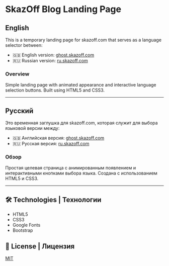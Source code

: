 <!-- coding: utf-8 -->
# SkazOff Blog Landing Page

## English
This is a temporary landing page for skazoff.com that serves as a language selector between:
- 🇬🇧 English version: [ghost.skazoff.com](https://ghost.skazoff.com)
- 🇷🇺 Russian version: [ru.skazoff.com](https://ru.skazoff.com)

### Overview
Simple landing page with animated appearance and interactive language selection buttons. Built using HTML5 and CSS3.

---

## Русский
Это временная заглушка для skazoff.com, которая служит для выбора языковой версии между:
- 🇬🇧 Английская версия: [ghost.skazoff.com](https://ghost.skazoff.com)
- 🇷🇺 Русская версия: [ru.skazoff.com](https://ru.skazoff.com)

### Обзор
Простая целевая страница с анимированным появлением и интерактивными кнопками выбора языка. Создана с использованием HTML5 и CSS3.

---

## 🛠 Technologies | Технологии
- HTML5
- CSS3
- Google Fonts
- Bootstrap

## 📝 License | Лицензия
[MIT](https://opensource.org/licenses/MIT)